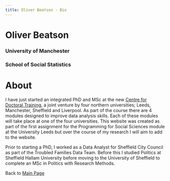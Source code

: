 ```yaml
---
title: Oliver Beatson - Bio
---
```


<!---
Above code generates title that appears in the tab when on the specific page
-->

<!---
Use of hashtags below create headers. The double asterisk creates bold typeface
-->

# **Oliver Beatson**

### University of Manchester
### School of Social Statistics

# About

<!---
Comment section for personal biography. Includes links to external websites - within the brackets
-->

I have just started an integrated PhD and MSc at the new [Centre for Doctoral Training](https://datacdt.org), a joint venture by four northern universities; Leeds, Manchester, Sheffield and Liverpool. As part of the course there are 4 modules designed to improve data analysis skills. Each of these modules will take place at one of the four universities. This website was created as part of the first assignment for the Programming for Social Sciences module at the University Leeds but over the course of my research I will aim to add to the website.

Prior to starting a PhD, I worked as a Data Analyst for Sheffield City Council as part of the Troubled Families Data Team. Before this I studied Politics at Sheffield Hallam University before moving to the University of Sheffield to complete an MSc in Politics with Research Methods.

<!---
This link returns user to the main page
-->

Back to [Main Page](https://gyob1908.github.io)